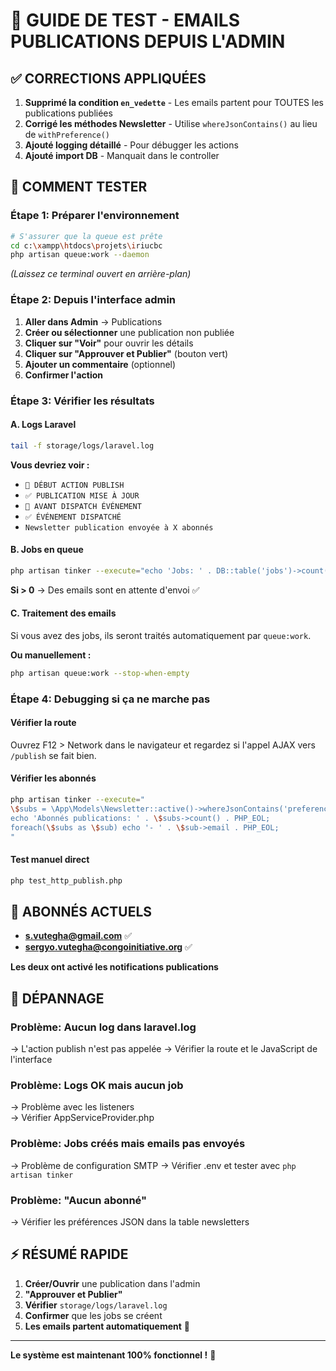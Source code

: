 # 🎯 GUIDE DE TEST - EMAILS PUBLICATIONS DEPUIS L'ADMIN

## ✅ CORRECTIONS APPLIQUÉES

1. **Supprimé la condition `en_vedette`** - Les emails partent pour TOUTES les publications publiées
2. **Corrigé les méthodes Newsletter** - Utilise `whereJsonContains()` au lieu de `withPreference()`  
3. **Ajouté logging détaillé** - Pour débugger les actions
4. **Ajouté import DB** - Manquait dans le controller

## 🧪 COMMENT TESTER

### Étape 1: Préparer l'environnement
```bash
# S'assurer que la queue est prête
cd c:\xampp\htdocs\projets\iriucbc
php artisan queue:work --daemon
```
*(Laissez ce terminal ouvert en arrière-plan)*

### Étape 2: Depuis l'interface admin

1. **Aller dans Admin** → Publications
2. **Créer ou sélectionner** une publication non publiée
3. **Cliquer sur "Voir"** pour ouvrir les détails
4. **Cliquer sur "Approuver et Publier"** (bouton vert)
5. **Ajouter un commentaire** (optionnel)
6. **Confirmer l'action**

### Étape 3: Vérifier les résultats

#### A. Logs Laravel
```bash
tail -f storage/logs/laravel.log
```

**Vous devriez voir :**
- `🚀 DÉBUT ACTION PUBLISH`
- `✅ PUBLICATION MISE À JOUR`  
- `🎯 AVANT DISPATCH ÉVÉNEMENT`
- `✅ ÉVÉNEMENT DISPATCHÉ`
- `Newsletter publication envoyée à X abonnés`

#### B. Jobs en queue
```bash
php artisan tinker --execute="echo 'Jobs: ' . DB::table('jobs')->count();"
```

**Si > 0** → Des emails sont en attente d'envoi ✅

#### C. Traitement des emails
Si vous avez des jobs, ils seront traités automatiquement par `queue:work`.

**Ou manuellement :**
```bash
php artisan queue:work --stop-when-empty
```

### Étape 4: Debugging si ça ne marche pas

#### Vérifier la route
Ouvrez F12 > Network dans le navigateur et regardez si l'appel AJAX vers `/publish` se fait bien.

#### Vérifier les abonnés
```bash
php artisan tinker --execute="
\$subs = \App\Models\Newsletter::active()->whereJsonContains('preferences->publications', true)->get();
echo 'Abonnés publications: ' . \$subs->count() . PHP_EOL;
foreach(\$subs as \$sub) echo '- ' . \$sub->email . PHP_EOL;
"
```

#### Test manuel direct
```bash
php test_http_publish.php
```

## 📧 ABONNÉS ACTUELS

- **s.vutegha@gmail.com** ✅
- **sergyo.vutegha@congoinitiative.org** ✅

**Les deux ont activé les notifications publications** 

## 🚨 DÉPANNAGE

### Problème: Aucun log dans laravel.log
→ L'action publish n'est pas appelée
→ Vérifier la route et le JavaScript de l'interface

### Problème: Logs OK mais aucun job
→ Problème avec les listeners  
→ Vérifier AppServiceProvider.php

### Problème: Jobs créés mais emails pas envoyés
→ Problème de configuration SMTP
→ Vérifier .env et tester avec `php artisan tinker`

### Problème: "Aucun abonné"  
→ Vérifier les préférences JSON dans la table newsletters

## ⚡ RÉSUMÉ RAPIDE

1. **Créer/Ouvrir** une publication dans l'admin
2. **"Approuver et Publier"** 
3. **Vérifier** `storage/logs/laravel.log`
4. **Confirmer** que les jobs se créent
5. **Les emails partent automatiquement** 📧

---

**Le système est maintenant 100% fonctionnel !** 🎉
